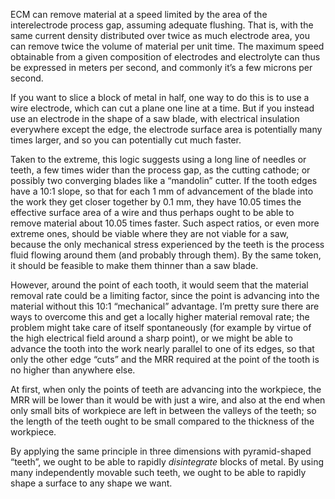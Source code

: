 ECM can remove material at a speed limited by
the area of the interelectrode process gap, assuming adequate
flushing.  That is, with the same current density distributed over
twice as much electrode area, you can remove twice the volume of
material per unit time.  The maximum speed obtainable from a given
composition of electrodes and electrolyte can thus be expressed in
meters per second, and commonly it’s a few microns per second.

If you want to slice a block of metal in half, one way to do this is
to use a wire electrode, which can cut a plane one line at a time.
But if you instead use an electrode in the shape of a saw blade, with
electrical insulation everywhere except the edge, the electrode
surface area is potentially many times larger, and so you can
potentially cut much faster.

Taken to the extreme, this logic suggests using a long line of needles
or teeth, a few times wider than the process gap, as the cutting
cathode; or possibly two converging blades like a “mandolin” cutter.
If the tooth edges have a 10:1 slope, so that for each 1 mm of
advancement of the blade into the work they get closer together by 0.1
mm, they have 10.05 times the effective surface area of a wire and
thus perhaps ought to be able to remove material about 10.05 times
faster.  Such aspect ratios, or even more extreme ones, should be
viable where they are not viable for a saw, because the only
mechanical stress experienced by the teeth is the process fluid
flowing around them (and probably through them).  By the same token,
it should be feasible to make them thinner than a saw blade.

However, around the point of each tooth, it would seem that the
material removal rate could be a limiting factor, since the point is
advancing into the material without this 10:1 “mechanical” advantage.
I’m pretty sure there are ways to overcome this and get a locally
higher material removal rate; the problem might take care of itself
spontaneously (for example by virtue of the high electrical field
around a sharp point), or we might be able to advance the tooth into
the work nearly parallel to one of its edges, so that only the other
edge “cuts” and the MRR required at the point of the tooth is no
higher than anywhere else.

At first, when only the points of teeth are advancing into the
workpiece, the MRR will be lower than it would be with just a wire,
and also at the end when only small bits of workpiece are left in
between the valleys of the teeth; so the length of the teeth ought to
be small compared to the thickness of the workpiece.

By applying the same principle in three dimensions with pyramid-shaped
“teeth”, we ought to be able to rapidly *disintegrate* blocks of
metal.  By using many independently movable such teeth, we ought to be
able to rapidly shape a surface to any shape we want.
